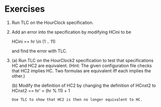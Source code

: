 # Exercises

1. Run TLC on the HourClock specification.


2. Add an error into the specification by modifying HCini to be

     HCini  ==  hr \in (1 .. 11)
     
   and find the error with TLC.


3. (a) Run TLC on the HourClock2 specification to test that specifications
       HC and HC2 are equivalent.  (Hint: The given configuration file
       checks that HC2 implies HC.  Two formulas are equivalent iff
       each implies the other.)  

   (b) Modify the definition of HC2 by changing the definition of HCnxt2
       to
          HCnxt2  ==  hr' = (hr % 11) + 1    

       Use TLC to show that HC2 is then no longer equivalent to HC.
